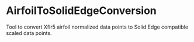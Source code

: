# AirfoilToSolidEdgeConversion

Tool to convert Xflr5 airfoil normalized data points to Solid Edge compatible scaled data points.
